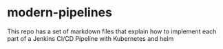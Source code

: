 # modern-pipelines
This repo has a set of markdown files that explain how to implement each part of a Jenkins CI/CD Pipeline with Kubernetes and helm
